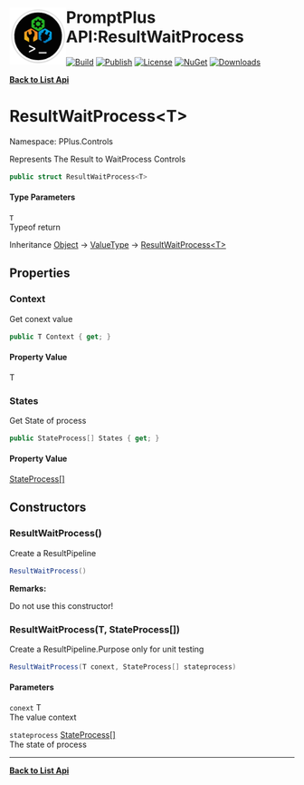 # <img align="left" width="100" height="100" src="../images/icon.png">PromptPlus API:ResultWaitProcess<T> 

[![Build](https://github.com/FRACerqueira/PromptPlus/workflows/Build/badge.svg)](https://github.com/FRACerqueira/PromptPlus/actions/workflows/build.yml)
[![Publish](https://github.com/FRACerqueira/PromptPlus/actions/workflows/publish.yml/badge.svg)](https://github.com/FRACerqueira/PromptPlus/actions/workflows/publish.yml)
[![License](https://img.shields.io/badge/License-MIT-brightgreen.svg)](https://github.com/FRACerqueira/PromptPlus/blob/master/LICENSE)
[![NuGet](https://img.shields.io/nuget/v/PromptPlus)](https://www.nuget.org/packages/PromptPlus/)
[![Downloads](https://img.shields.io/nuget/dt/PromptPlus)](https://www.nuget.org/packages/PromptPlus/)

[**Back to List Api**](./apis.md)

# ResultWaitProcess&lt;T&gt;

Namespace: PPlus.Controls

Represents The Result to WaitProcess Controls

```csharp
public struct ResultWaitProcess<T>
```

#### Type Parameters

`T`<br>
Typeof return

Inheritance [Object](https://docs.microsoft.com/en-us/dotnet/api/system.object) → [ValueType](https://docs.microsoft.com/en-us/dotnet/api/system.valuetype) → [ResultWaitProcess&lt;T&gt;](./pplus.controls.resultwaitprocess-1.md)

## Properties

### <a id="properties-context"/>**Context**

Get conext value

```csharp
public T Context { get; }
```

#### Property Value

T<br>

### <a id="properties-states"/>**States**

Get State of process

```csharp
public StateProcess[] States { get; }
```

#### Property Value

[StateProcess[]](./pplus.controls.stateprocess.md)<br>

## Constructors

### <a id="constructors-.ctor"/>**ResultWaitProcess()**

Create a ResultPipeline

```csharp
ResultWaitProcess()
```

**Remarks:**

Do not use this constructor!

### <a id="constructors-.ctor"/>**ResultWaitProcess(T, StateProcess[])**

Create a ResultPipeline.Purpose only for unit testing

```csharp
ResultWaitProcess(T conext, StateProcess[] stateprocess)
```

#### Parameters

`conext` T<br>
The value context

`stateprocess` [StateProcess[]](./pplus.controls.stateprocess.md)<br>
The state of process


- - -
[**Back to List Api**](./apis.md)
